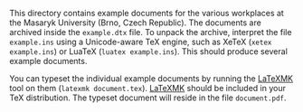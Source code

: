 This directory contains example documents for the various workplaces at
the Masaryk University (Brno, Czech Republic). The documents are archived
inside the `example.dtx` file. To unpack the archive, interpret the file
`example.ins` using a Unicode-aware TeX engine, such as XeTeX
(`xetex example.ins`) or LuaTeX (`luatex example.ins`). This should produce
several example documents.

You can typeset the individual example documents by running the [LaTeXMK][]
tool on them (`latexmk document.tex`). [LaTeXMK][] should be included in your
TeX distribution.  The typeset document will reside in the file `document.pdf`.

 [LaTeXMK]: https://www.ctan.org/pkg/latexmk/
